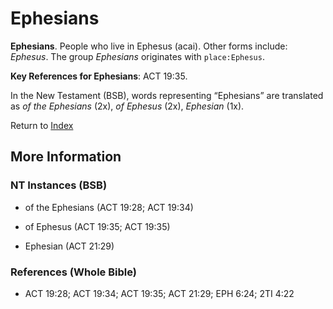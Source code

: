 # Ephesians
**Ephesians**. 
People who live in Ephesus (acai). 
Other forms include: 
*Ephesus*. 
The group _Ephesians_ originates with `place:Ephesus`. 


**Key References for Ephesians**: 
ACT 19:35. 




In the New Testament (BSB), words representing “Ephesians” are translated as 
*of the Ephesians* (2x), *of Ephesus* (2x), *Ephesian* (1x). 


Return to [Index](00-Index.md)

## More Information

### NT Instances (BSB)

* of the Ephesians (ACT 19:28; ACT 19:34)

* of Ephesus (ACT 19:35; ACT 19:35)

* Ephesian (ACT 21:29)



### References (Whole Bible)

* ACT 19:28; ACT 19:34; ACT 19:35; ACT 21:29; EPH 6:24; 2TI 4:22



